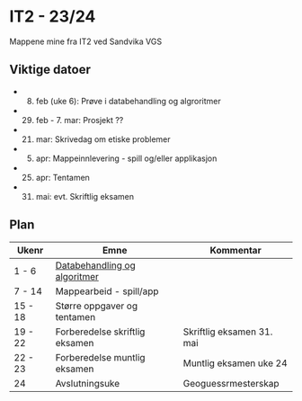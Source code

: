 # IT2 - 23/24
Mappene mine fra IT2 ved Sandvika VGS


## Viktige datoer

- 8. feb (uke 6): Prøve i databehandling og algroritmer
- 29. feb - 7. mar: Prosjekt ??
- 21. mar: Skrivedag om etiske problemer
- 5. apr: Mappeinnlevering - spill og/eller applikasjon
- 25. apr: Tentamen
- 31. mai: evt. Skriftlig eksamen

## Plan

| Ukenr   | Emne                                                                     | Kommentar                 |
| ------- | ------------------------------------------------------------------------ | ------------------------- |
| 1 - 6   | [Databehandling og algoritmer](databehandling-og-algoritmer/readme.md) |                           |
| 7 - 14  | Mappearbeid - spill/app                                                  |                           |
| 15 - 18 | Større oppgaver og tentamen                                              |                           |
| 19 - 22 | Forberedelse skriftlig eksamen                                           | Skriftlig eksamen 31. mai |
| 22 - 23 | Forberedelse muntlig eksamen                                             | Muntlig eksamen uke 24    |
| 24      | Avslutningsuke                                                           | Geoguessrmesterskap       |

